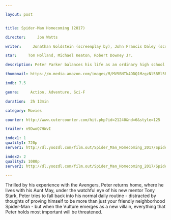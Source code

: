 ```yaml
---

layout: post


title: Spider-Man Homecoming (2017)

director:     Jon Watts

writer:     Jonathan Goldstein (screenplay by), John Francis Daley (screenplay by)

star:     Tom Holland, Michael Keaton, Robert Downey Jr. 

description: Peter Parker balances his life as an ordinary high school student in Queens with his superhero alter-ego Spider-Man, and finds himself on the trail of a new menace prowling the skies of New York City.

thumbnail: https://m.media-amazon.com/images/M/MV5BNTk4ODQ1MzgzNl5BMl5BanBnXkFtZTgwMTMyMzM4MTI@._V1_UX182_CR0,0,182,268_AL__QL50.jpg

imdb: 7.5

genre:     Action, Adventure, Sci-F

duration:  2h 13min

category: Movies

counter: http://www.cutercounter.com/hit.php?id=21240&nd=6&style=125

trailer: n9DwoQ7HWvI

index1: 1
quality1: 720p
server1: http://dl.yoozdl.com/film.out/Spider_Man_Homecoming_2017/Spider_Man_Homecoming_2017_WEB-DL_720p.mkv

index2: 2
quality2: 1080p
server2: http://dl.yoozdl.com/film.out/Spider_Man_Homecoming_2017/Spider_Man_Homecoming_2017_WEB-DL_1080p.mkv

---
```


Thrilled by his experience with the Avengers, Peter returns home, where he lives with his Aunt May, under the watchful eye of his new mentor Tony Stark, Peter tries to fall back into his normal daily routine - distracted by thoughts of proving himself to be more than just your friendly neighborhood Spider-Man - but when the Vulture emerges as a new villain, everything that Peter holds most important will be threatened.